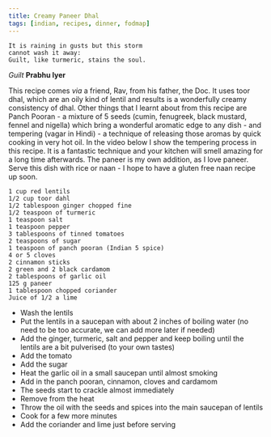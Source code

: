 ```yaml
---
title: Creamy Paneer Dhal
tags: [indian, recipes, dinner, fodmap]
---
```


    It is raining in gusts but this storm
    cannot wash it away: 
    Guilt, like turmeric, stains the soul.
	
*Guilt* **Prabhu Iyer**


This recipe comes *via* a friend, Rav, from his father, the Doc. It uses toor dhal, which are an oily kind of lentil and results is a wonderfully creamy consistency of dhal. Other things that I learnt about from this recipe are Panch Pooran - a mixture of 5 seeds (cumin, fenugreek, black mustard, fennel and
nigella) which bring a wonderful aromatic edge to any dish - and tempering (vagar in Hindi) - a technique of releasing those aromas by quick cooking in very hot oil. In the video below I show the tempering process in this recipe. It is a fantastic technique and your kitchen will smell amazing for a long time afterwards. The paneer is my own addition, as I love paneer. Serve this dish with rice or naan - I hope to have a gluten free naan recipe up soon.

	1 cup red lentils
	1/2 cup toor dahl
	1/2 tablespoon ginger chopped fine
	1/2 teaspoon of turmeric 
	1 teaspoon salt
	1 teaspoon pepper
	3 tablespoons of tinned tomatoes
	2 teaspoons of sugar
	1 teaspoon of panch pooran (Indian 5 spice)
	4 or 5 cloves
	2 cinnamon sticks
	2 green and 2 black cardamom 
	2 tablespoons of garlic oil
	125 g paneer 
	1 tablespoon chopped coriander
	Juice of 1/2 a lime

* Wash the lentils
* Put the lentils in a saucepan with about 2 inches of boiling water (no need to be too accurate, we can add more later if needed)
* Add the ginger, turmeric, salt and pepper and keep boiling until the lentils are a bit pulverised (to your own tastes)
* Add the tomato
* Add the sugar
* Heat the garlic oil in a small saucepan until almost smoking
* Add in the panch pooran, cinnamon, cloves and cardamom
* The seeds start to crackle almost immediately
* Remove from the heat
* Throw the oil with the seeds and spices into the main saucepan of lentils
* Cook for a few more minutes
* Add the coriander and lime just before serving

